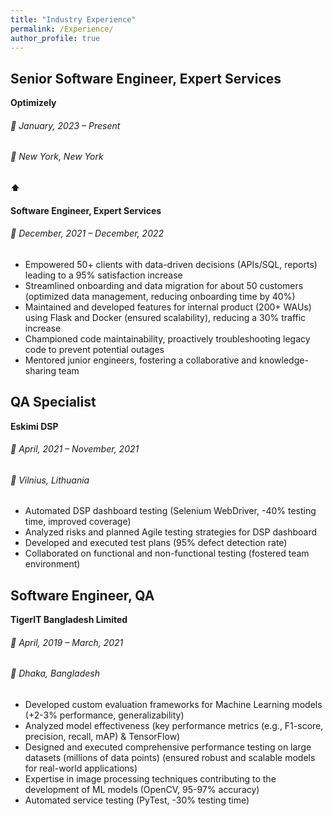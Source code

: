 ```yaml
---
title: "Industry Experience"
permalink: /Experience/
author_profile: true
---
```


## Senior Software Engineer, Expert Services

**Optimizely**

###### 📅 January, 2023 – Present
###### 📍 New York, New York

**⬆**

#### Software Engineer, Expert Services
###### 📅 December, 2021 – December, 2022

- Empowered 50+ clients with data-driven decisions (APIs/SQL, reports) leading to a 95% satisfaction increase
- Streamlined onboarding and data migration for about 50 customers (optimized data management, reducing onboarding time by 40%)
- Maintained and developed features for internal product (200+ WAUs) using Flask and Docker (ensured scalability), reducing a 30% traffic increase
- Championed code maintainability, proactively troubleshooting legacy code to prevent potential outages
- Mentored junior engineers, fostering a collaborative and knowledge-sharing team

## QA Specialist

**Eskimi DSP**

###### 📅 April, 2021 – November, 2021
###### 📍 Vilnius, Lithuania

- Automated DSP dashboard testing (Selenium WebDriver, -40% testing time, improved coverage)
- Analyzed risks and planned Agile testing strategies for DSP dashboard
- Developed and executed test plans (95% defect detection rate)
- Collaborated on functional and non-functional testing (fostered team environment)

## Software Engineer, QA

**TigerIT Bangladesh Limited**

###### 📅 April, 2019 – March, 2021
###### 📍 Dhaka, Bangladesh

- Developed custom evaluation frameworks for Machine Learning models (+2-3% performance, generalizability)
- Analyzed model effectiveness (key performance metrics (e.g., F1-score, precision, recall, mAP) & TensorFlow)
- Designed and executed comprehensive performance testing on large datasets (millions of data points) (ensured robust and scalable models for real-world applications)
- Expertise in image processing techniques contributing to the development of ML models (OpenCV, 95-97% accuracy)
- Automated service testing (PyTest, -30% testing time)